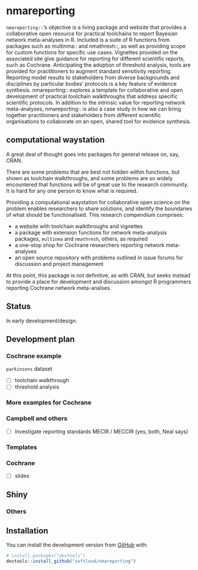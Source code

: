 
<!-- README.md is generated from README.Rmd. Please edit that file -->

# nmareporting

<!-- badges: start -->

<!-- badges: end -->

`nmareporting::`‘s objective is a living package and website that
provides a collaborative open resource for practical toolchains to
report Bayesian network meta-analyses in R. Included is a suite of R
functions from packages such as multinma:: and nmathresh::, as well as
providing scope for custom functions for specific use cases. Vignettes
provided on the associated site give guidance for reporting for
different scientific reports, such as Cochrane. Anticipating the
adoption of threshold analysis, tools are provided for practitioners to
augment standard sensitivity reporting. Reporting model results to
stakeholders from diverse backgrounds and disciplines by particular
bodies’ protocols is a key feature of evidence synthesis. nmareporting::
explores a template for collaborative and open development of practical
toolchain walkthroughs that address specific scientific protocols. In
addition to the intrinsic value for reporting network meta-analyses,
nmareporting:: is also a case study in how we can bring together
practitioners and stakeholders from different scientific organisations
to collaborate on an open, shared tool for evidence synthesis.

## computational waystation

A great deal of thought goes into packages for general release on, say,
CRAN.

There are some problems that are best not hidden within functions, but
shown as toolchain walkthroughs, and some problems are so widely
encountered that functions will be of great use to the research
community. It is hard for any one person to know what is required.

Providing a computational waystation for collaborative open science on
the problem enables researchers to share solutions, and identify the
boundaries of what should be functionalised. This research compendium
comprises:

  - a website with toolchain walkthroughs and vignettes
  - a package with extension functions for network meta-analysis
    packages, `multinma` and `nmathresh`, others, as required
  - a one-stop shop for Cochrane researchers reporting network
    meta-analyses
  - an open source repository with problems outlined in issue forums for
    discussion and project management

At this point, this package is not definitive, as with CRAN, but seeks
instead to provide a place for development and discussion amongst R
programmers reporting Cochrane network meta-analses.

## Status

In early development/design.

## Development plan

### Cochrane example

`parkinsons` dataset

  - [ ] toolchain walkthrough
  - [ ] threshold analysis

### More examples for Cochrane

### Campbell and others

  - [ ] Investigate reporting standards MECIR / MECCIR (yes, both, Neal
    says)

### Templates

### Cochrane

  - [ ] slides

## Shiny

### Others

## Installation

<!-- You can install  -->

<!-- the released version of nmareporting from [CRAN](https://CRAN.R-project.org) with: -->

<!-- ``` r -->

<!-- install.packages("nmareporting") -->

<!-- ``` -->

<!-- And  -->

You can install the development version from
[GitHub](https://github.com/) with:

``` r
# install.packages("devtools")
devtools::install_github("softloud/nmareporting")
```

